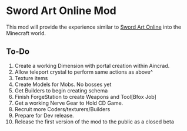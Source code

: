 Sword Art Online Mod
====================

This mod will provide the experience similar to [Sword Art Online](http://swordartonline.wikia.com/Sword_Art_Online) into the Minecraft world.

To-Do
-----

1. Create a working Dimension with portal creation within Aincrad.
2. Allow teleport crystal to perform same actions as above^
3. Texture items
4. Create Models for Mobs. No bosses yet
5. Get Builders to begin creating schema
6. Finish ForgeStation to create Weapons and Tool[Bfox Job]
7. Get a working Nerve Gear to Hold CD Game.
8. Recruit more Coders/texturers/Builders
9. Prepare for Dev release.
10. Release the first version of the mod to the public as a closed beta
